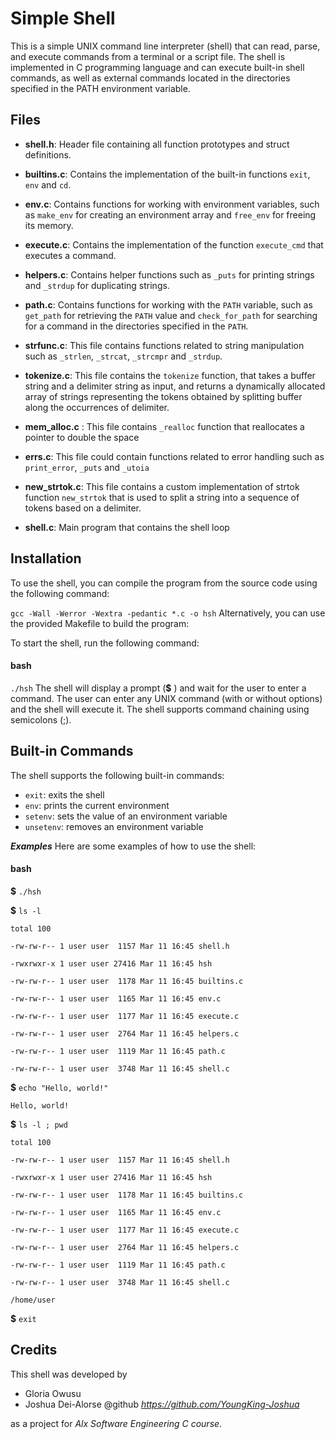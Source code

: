 # Simple Shell
This is a simple UNIX command line interpreter (shell) that can read, parse, and execute commands from a terminal or a script file. The shell is implemented in C programming language and can execute built-in shell commands, as well as external commands located in the directories specified in the PATH environment variable.


## Files

- **shell.h**: Header file containing all function prototypes and struct definitions.

- **builtins.c**: Contains the implementation of the built-in functions `exit`, `env` and `cd`.

- **env.c**: Contains functions for working with environment variables, such as `make_env` for creating an environment array and `free_env` for freeing its memory.

- **execute.c**: Contains the implementation of the function `execute_cmd` that executes a command.

- **helpers.c**: Contains helper functions such as `_puts` for printing strings and `_strdup` for duplicating strings.

- **path.c**: Contains functions for working with the `PATH` variable, such as `get_path` for retrieving the `PATH` value and `check_for_path` for searching for a command in the directories specified in the `PATH`.

- **strfunc.c**: This file contains functions related to string manipulation such as `_strlen`, `_strcat`, `_strcmpr` and `_strdup`.

- **tokenize.c**: This file contains the `tokenize` function, that takes a buffer string and a delimiter string as input, and returns a dynamically allocated array of strings representing the tokens obtained by splitting buffer along the occurrences of delimiter.

- **mem_alloc.c** : This file contains `_realloc` function that reallocates a pointer to double the space

- **errs.c**: This file could contain functions related to error handling such as `print_error`, `_puts` and `_utoia`

- **new_strtok.c**: This file contains a custom implementation of strtok function `new_strtok` that is used to split a string into a sequence of tokens based on a delimiter.

- **shell.c**: Main program that contains the shell loop

## Installation
To use the shell, you can compile the program from the source code using the following command:

`gcc -Wall -Werror -Wextra -pedantic *.c -o hsh`
Alternatively, you can use the provided Makefile to build the program:

To start the shell, run the following command:

#### bash

`./hsh`
The shell will display a prompt (**$** ) and wait for the user to enter a command. The user can enter any UNIX command (with or without options) and the shell will execute it. The shell supports command chaining using semicolons (;).

## Built-in Commands
The shell supports the following built-in commands:

* `exit`: exits the shell
* `env`: prints the current environment
* `setenv`: sets the value of an environment variable
* `unsetenv`: removes an environment variable

_**Examples**_
 Here are some examples of how to use the shell:

#### bash
**$** `./hsh`

**$** `ls -l`

``` 
total 100
 
-rw-rw-r-- 1 user user  1157 Mar 11 16:45 shell.h

-rwxrwxr-x 1 user user 27416 Mar 11 16:45 hsh

-rw-rw-r-- 1 user user  1178 Mar 11 16:45 builtins.c

-rw-rw-r-- 1 user user  1165 Mar 11 16:45 env.c

-rw-rw-r-- 1 user user  1177 Mar 11 16:45 execute.c

-rw-rw-r-- 1 user user  2764 Mar 11 16:45 helpers.c

-rw-rw-r-- 1 user user  1119 Mar 11 16:45 path.c

-rw-rw-r-- 1 user user  3748 Mar 11 16:45 shell.c 
 ```


**$** `echo "Hello, world!"`

`Hello, world!` 


**$** `ls -l ; pwd`

``` 
total 100

-rw-rw-r-- 1 user user  1157 Mar 11 16:45 shell.h
 
-rwxrwxr-x 1 user user 27416 Mar 11 16:45 hsh
 
-rw-rw-r-- 1 user user  1178 Mar 11 16:45 builtins.c
 
-rw-rw-r-- 1 user user  1165 Mar 11 16:45 env.c
 
-rw-rw-r-- 1 user user  1177 Mar 11 16:45 execute.c
 
-rw-rw-r-- 1 user user  2764 Mar 11 16:45 helpers.c
 
-rw-rw-r-- 1 user user  1119 Mar 11 16:45 path.c
 
-rw-rw-r-- 1 user user  3748 Mar 11 16:45 shell.c

/home/user
```

**$** `exit`

## Credits
This shell was developed by 
- Gloria Owusu 
- Joshua Dei-Alorse @github _https://github.com/YoungKing-Joshua_

as a project for _Alx Software Engineering C course_.
